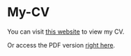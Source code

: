 # My-CV

You can visit [this website](https://thanhnghiang.github.io/CV/) to view my CV.

Or access the PDF version [right here](https://github.com/ThanhNghiaNg/CV/blob/main/CV_Nghia_Nguyen_Thanh.pdf).